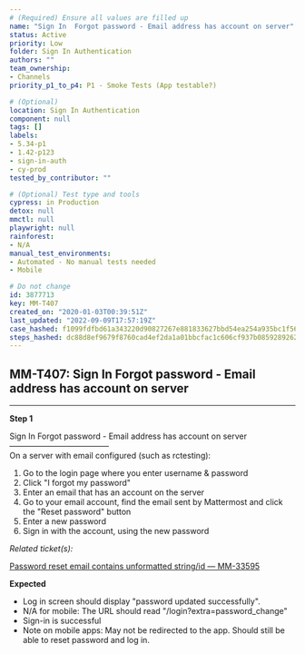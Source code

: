```yaml
---
# (Required) Ensure all values are filled up
name: "Sign In  Forgot password - Email address has account on server"
status: Active
priority: Low
folder: Sign In Authentication
authors: ""
team_ownership:
- Channels
priority_p1_to_p4: P1 - Smoke Tests (App testable?)

# (Optional)
location: Sign In Authentication
component: null
tags: []
labels:
- 5.34-p1
- 1.42-p123
- sign-in-auth
- cy-prod
tested_by_contributor: ""

# (Optional) Test type and tools
cypress: in Production
detox: null
mmctl: null
playwright: null
rainforest:
- N/A
manual_test_environments:
- Automated - No manual tests needed
- Mobile

# Do not change
id: 3877713
key: MM-T407
created_on: "2020-01-03T00:39:51Z"
last_updated: "2022-09-09T17:57:19Z"
case_hashed: f1099fdfbd61a343220d90827267e881833627bbd54ea254a935bc1f5636cdec9a8d50655dac28d262787f3837e3680f
steps_hashed: dc88d8ef9679f8760cad4ef2da1a01bbcfac1c606cf937b08592892629bbfcd1f755ee20da54e8343edc74805e3b5237
---
```


<!-- (Auto-generated) Based on frontmatter's "key" and "name" -->

## MM-T407: Sign In Forgot password - Email address has account on server

---

**Step 1**

Sign In Forgot password - Email address has account on server\
–––––––––––––––––––––––––\
On a server with email configured (such as rctesting):

1. Go to the login page where you enter username & password
2. Click "I forgot my password"
3. Enter an email that has an account on the server
4. Go to your email account, find the email sent by Mattermost and click the "Reset password" button
5. Enter a new password
6. Sign in with the account, using the new password

_Related ticket(s):_

[Password reset email contains unformatted string/id — MM-33595](https://mattermost.atlassian.net/browse/MM-33595)

**Expected**

- Log in screen should display "password updated successfully".
- N/A for mobile: The URL should read "/login?extra=password\_change"
- Sign-in is successful
- Note on mobile apps: May not be redirected to the app. Should still be able to reset password and log in.
